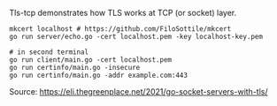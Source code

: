 Tls-tcp demonstrates how TLS works at TCP (or socket) layer.

```
mkcert localhost # https://github.com/FiloSottile/mkcert
go run server/echo.go -cert localhost.pem -key localhost-key.pem

# in second terminal
go run client/main.go -cert localhost.pem
go run certinfo/main.go -insecure
go run certinfo/main.go -addr example.com:443
```

Source: https://eli.thegreenplace.net/2021/go-socket-servers-with-tls/
